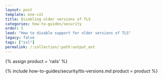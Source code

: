 ```yaml
---
layout: post
template: one-col
title: Disabling older versions of TLS
categories: how-to-guides/security
order: 5
lead: "How to disable support for older versions of TLS"
legacy: false
tags: ["ssl"]
permalink: /:collection/:path:output_ext
---
```


{% assign product = 'rails' %}

{% include how-to-guides/security/tls-versions.md product = product %}
